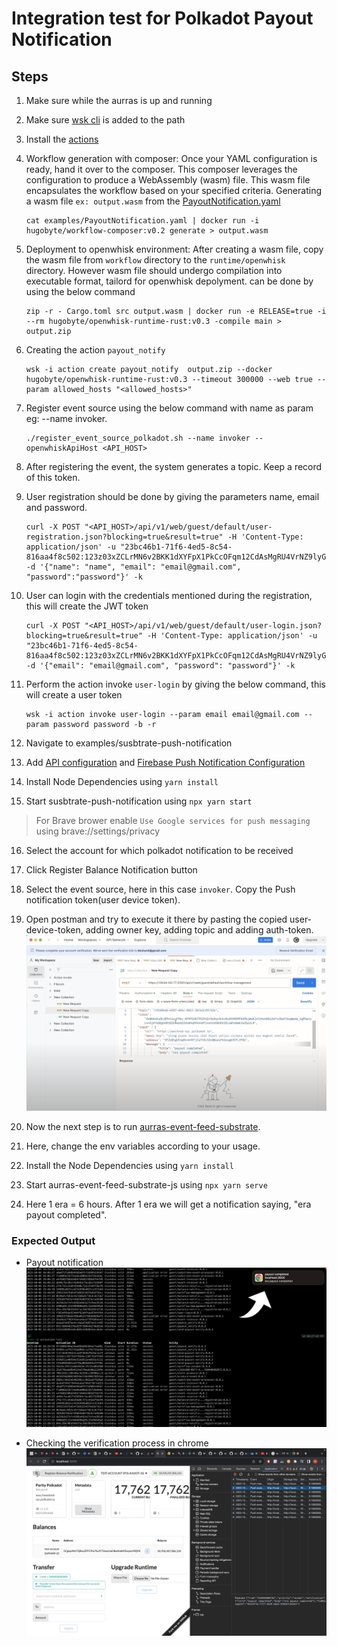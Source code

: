 # Integration test for Polkadot Payout Notification

## Steps

1. Make sure while the aurras is up and running
2. Make sure [wsk cli](https://github.com/apache/openwhisk-cli) is added to the path
3. Install the [actions](../../../#installation)
4. Workflow generation with composer:
   Once your YAML configuration is ready, hand it over to the composer. This composer leverages the configuration to produce a WebAssembly (wasm) file. This wasm file encapsulates the workflow based on your specified criteria. 
   Generating a wasm file `ex: output.wasm` from the [PayoutNotification.yaml](../workflow/examples/PayoutNotification.yaml)
   
   ```
   cat examples/PayoutNotification.yaml | docker run -i hugobyte/workflow-composer:v0.2 generate > output.wasm
   ```

5. Deployment to openwhisk environment: 
   After creating a wasm file, copy the wasm file from `workflow` directory to the `runtime/openwhisk` directory. However wasm file should undergo compilation into executable format, tailord for openwhisk depolyment. can be done by using the below command
   
   ```
   zip -r - Cargo.toml src output.wasm | docker run -e RELEASE=true -i --rm hugobyte/openwhisk-runtime-rust:v0.3 -compile main > output.zip
   ```

6. Creating the action `payout_notify`
   
   ```
   wsk -i action create payout_notify  output.zip --docker hugobyte/openwhisk-runtime-rust:v0.3 --timeout 300000 --web true --param allowed_hosts "<allowed_hosts>"
   ```

7. Register event source using the below command with name as param eg: --name invoker.
   
   ```
   ./register_event_source_polkadot.sh --name invoker --openwhiskApiHost <API_HOST>
   ```

8. After registering the event, the system generates a topic. Keep a record of this token.

9.  User registration should be done by giving the parameters name, email and password. 
    
    ```
    curl -X POST "<API_HOST>/api/v1/web/guest/default/user-registration.json?blocking=true&result=true" -H 'Content-Type: application/json' -u "23bc46b1-71f6-4ed5-8c54-816aa4f8c502:123z03xZCLrMN6v2BKK1dXYFpX1PkCcOFqm12CdAsMgRU4VrNZ9lyGVCGUMDGIWP" -d '{"name": "name", "email": "email@gmail.com", "password":"password"}' -k
    ```

10. User can login with the credentials mentioned during the registration, this will create the JWT token
    
    ```
    curl -X POST "<API_HOST>/api/v1/web/guest/default/user-login.json?blocking=true&result=true" -H 'Content-Type: application/json' -u "23bc46b1-71f6-4ed5-8c54-816aa4f8c502:123z03xZCLrMN6v2BKK1dXYFpX1PkCcOFqm12CdAsMgRU4VrNZ9lyGVCGUMDGIWP" -d '{"email": "email@gmail.com", "password": "password"}' -k
    ```

11. Perform the action invoke `user-login` by giving the below command, this will create a user token
    
    ```
    wsk -i action invoke user-login --param email email@gmail.com --param password password -b -r
    ```

12. Navigate to examples/susbtrate-push-notification
13. Add [API configuration](../examples/substrate-push-notification/#api-configuration) and [Firebase Push Notification Configuration](../examples/substrate-push-notification/#push-notification-configuration)
14. Install Node Dependencies using `yarn install`
15. Start susbtrate-push-notification using `npx yarn start`
> For Brave brower enable `Use Google services for push messaging` using brave://settings/privacy
16. Select the account for which polkadot notification to be received
17. Click Register Balance Notification button
18. Select the event source, here in this case `invoker`. Copy the Push notification token(user device token).
19. Open postman and try to execute it there by pasting the copied user-device-token, adding owner key, adding topic and adding   auth-token.
    ![Allow Push Notification](../examples/substrate-push-notification/images/Screen-6.png)
    

20. Now the next step is to run [aurras-event-feed-substrate](https://github.com/HugoByte/aurras-event-feed-substrate-js).
21. Here, change the env variables according to your usage. 
22. Install the Node Dependencies using `yarn install` 
23. Start aurras-event-feed-substrate-js using `npx yarn serve`
24. Here 1 era = 6 hours. After 1 era we will get a notification saying, "era payout completed".
    
### Expected Output
- Payout notification
  ![Allow Push Notification](../examples/substrate-push-notification/images/Screen-7.png)

- Checking the verification process in chrome
  ![Allow Push Notification](../examples/substrate-push-notification/images/Screen-8.png)
